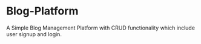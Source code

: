 # Blog-Platform

A Simple Blog Management Platform with CRUD functionality which include user signup and login.

